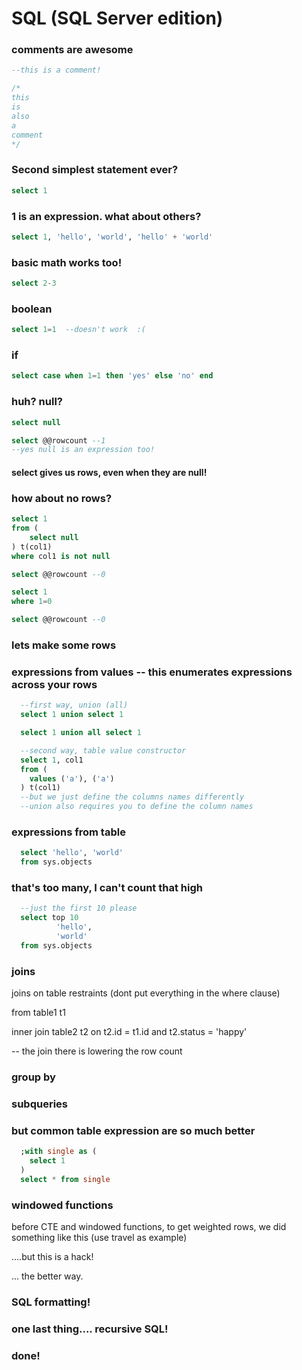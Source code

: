 # SQL (SQL Server edition)

### comments are awesome
```SQL
--this is a comment!

/*
this
is
also
a
comment
*/
```


### Second simplest statement ever?
```SQL
select 1
```

### 1 is an expression.  what about others?
```SQL
select 1, 'hello', 'world', 'hello' + 'world'
```

### basic math works too!
```SQL
select 2-3
```

### boolean
```SQL
select 1=1	--doesn't work  :(
```

### if
```SQL
select case when 1=1 then 'yes' else 'no' end
```

### huh? null?
```SQL
select null

select @@rowcount --1
--yes null is an expression too!
```
#### select gives us rows, even when they are null!

### how about no rows?
```SQL
select 1
from (
	select null
) t(col1)
where col1 is not null

select @@rowcount --0

select 1
where 1=0

select @@rowcount --0
```

### lets make some rows
### expressions from values -- this enumerates expressions across your rows
```SQL
  --first way, union (all)
  select 1 union select 1

  select 1 union all select 1

  --second way, table value constructor    
  select 1, col1
  from (
    values ('a'), ('a')
  ) t(col1)
  --but we just define the columns names differently
  --union also requires you to define the column names  
```

### expressions from table
```SQL
  select 'hello', 'world'
  from sys.objects
```

### that's too many, I can't count that high
```SQL
  --just the first 10 please
  select top 10
          'hello',
          'world'
  from sys.objects
```

### joins
joins on table restraints (dont put everything in the where clause)

  from    table1  t1

  inner join  table2  t2 on t2.id = t1.id
                          and t2.status = 'happy'

  -- the join there is lowering the row count

### group by



### subqueries



### but common table expression are so much better
```SQL
  ;with single as (
    select 1
  )
  select * from single
```

### windowed functions

before CTE and windowed functions, to get weighted rows, we did something like this
(use travel as example)

....but this is a hack!

... the better way.


### SQL formatting!


### one last thing....  recursive SQL!



### done!
